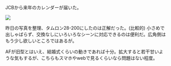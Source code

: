 JCBから来年のカレンダーが届いた。

![](https://photos.old.apkas.net/medium/202411/20241111-213435.webp)

昨日の写真を整理、タムロン28-200にしたのは正解だった。(比較的) 小さめで出しゃばらず、交換なしにいろいろなシーンに対応できるのは便利だ。広角側はもう少し欲しいところではあるが。

AFが旧型とはいえ、結婚式くらいの動きであれば十分。拡大すると若干甘いような気もするが、こちらもスマホやwebで見るくらいなら問題はない程度。
